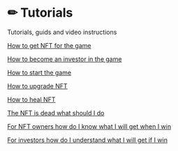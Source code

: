 # ✏ Tutorials

<p>Tutorials, guids and video instructions</p>

<a href="tutorials/how-to-get-nft-for-the-game" 
 class="docs-item">How to get NFT for the game</a>

<a href="tutorials/how-to-become-an-investor-in-the-game" 
 class="docs-item">How to become an investor in the game</a>

<a href="tutorials/how-to-start-the-game" 
 class="docs-item">How to start the game</a>

<a href="tutorials/how-to-upgrade-nft" 
 class="docs-item">How to upgrade NFT</a>

<a href="tutorials/how-to-heal-nft" 
 class="docs-item">How to heal NFT</a>

<a href="tutorials/the-nft-is-dead-what-should-i-do" 
 class="docs-item">The NFT is dead what should I do</a>

<a href="tutorials/for-nft-owners-how-do-i-know-what-i-will-get-when-i-win" 
 class="docs-item">For NFT owners how do I know what I will get when I win</a>

<a href="tutorials/for-investors-how-do-i-understand-what-i-will-get-if-i-win" 
 class="docs-item">For investors how do I understand what I will get if I win</a>